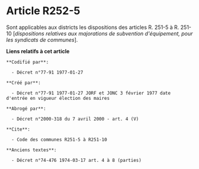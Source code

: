 # Article R252-5

Sont applicables aux districts les dispositions des articles R. 251-5 à R. 251-10 [*dispositions relatives aux majorations de
subvention d'équipement, pour les syndicats de communes*].

**Liens relatifs à cet article**

	**Codifié par**:

	  - Décret n°77-91 1977-01-27

	**Créé par**:

	  - Décret n°77-91 1977-01-27 JORF et JONC 3 février 1977 date d'entrée en vigueur élection des maires

	**Abrogé par**:

	  - Décret n°2000-318 du 7 avril 2000 - art. 4 (V)

	**Cite**:

	  - Code des communes R251-5 à R251-10

	**Anciens textes**:

	  - Décret n°74-476 1974-03-17 art. 4 à 8 (parties)
